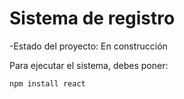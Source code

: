 <H1>Sistema de registro</H1>

-Estado del proyecto: En construcción 

Para ejecutar el sistema, debes poner:

```npm install react```
